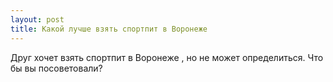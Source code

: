 ```yaml
---
layout: post 
title: Какой лучше взять спортпит в Воронеже 
--- 
```

Друг хочет взять спортпит в Воронеже , но не может определиться. Что бы вы посоветовали?